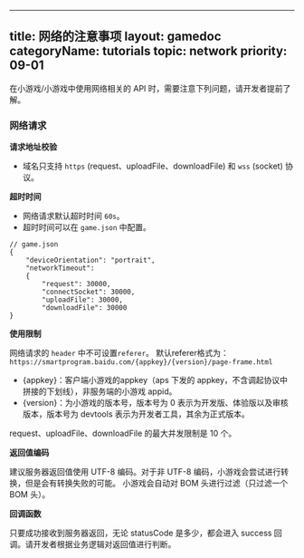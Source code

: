 
---
title: 网络的注意事项
layout: gamedoc
categoryName: tutorials
topic: network
priority: 09-01
---

在小游戏/小游戏中使用网络相关的 API 时，需要注意下列问题，请开发者提前了解。

### 网络请求

**请求地址校验**

- 域名只支持 `https` (request、uploadFile、downloadFile) 和 `wss` (socket) 协议。

**超时时间**

<!--  todo 目前11.8以前双端 game.json 超时时间设置无效，是否应该先把这个描述去掉？-->
- 网络请求默认超时时间 `60s`。
- 超时时间可以在 `game.json` 中配置。

```
// game.json
{
    "deviceOrientation": "portrait",
    "networkTimeout":
    {
        "request": 30000,
        "connectSocket": 30000,
        "uploadFile": 30000,
        "downloadFile": 30000
}
```


**使用限制**

网络请求的 `header` 中不可设置`referer`。
默认referer格式为：`https://smartprogram.baidu.com/{appkey}/{version}/page-frame.html`
- {appkey}：客户端小游戏的appkey（aps 下发的 appkey，不含调起协议中拼接的下划线），非服务端的小游戏 appid。
- {version}：为小游戏的版本号，版本号为 0 表示为开发版、体验版以及审核版本，版本号为 devtools 表示为开发者工具，其余为正式版本。

<!--  todo 目前request无并发限制，是否应该先把这个描述去掉？-->
request、uploadFile、downloadFile 的最大并发限制是 10 个。

**返回值编码**

建议服务器返回值使用 UTF-8 编码。对于非 UTF-8 编码，小游戏会尝试进行转换，但是会有转换失败的可能。
小游戏会自动对 BOM 头进行过滤（只过滤一个 BOM 头）。

**回调函数**

只要成功接收到服务器返回，无论 statusCode 是多少，都会进入 success 回调。请开发者根据业务逻辑对返回值进行判断。
